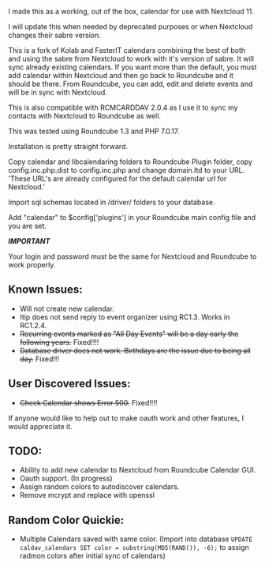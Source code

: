 I made this as a working, out of the box, calendar for use with Nextcloud 11.

I will update this when needed by deprecated purposes or when Nextcloud changes their sabre version.

This is a fork of Kolab and FasterIT calendars combining the best of both and using the sabre from Nextcloud to work with it's version of sabre. It will sync already existing calendars. If you want more than the default, you must add calendar within Nextcloud
and then go back to Roundcube and it should be there. From Roundcube, you can add, edit and delete events and will be in sync
with Nextcloud.

This is also compatible with RCMCARDDAV 2.0.4 as I use it to sync my contacts with Nextcloud to Roundcube as well.

This was tested using Roundcube 1.3 and PHP 7.0.17.

Installation is pretty straight forward.

Copy calendar and libcalendaring folders to Roundcube Plugin folder, copy config.inc.php.dist to config.inc.php and change domain.ltd to your URL. 'These URL's are already configured for the default calendar url for Nextcloud.'

Import sql schemas located in /driver/ folders to your database.

Add "calendar" to $config['plugins'] in your Roundcube main config file and you are set.

***IMPORTANT***

Your login and password must be the same for Nextcloud and Roundcube to work properly.

Known Issues:
-------
* Will not create new calendar.
* Itip does not send reply to event organizer using RC1.3. Works in RC1.2.4.
* ~~Recurring events marked as "All Day Events" will be a day early the following years.~~ Fixed!!!!
* ~~Database driver does not work. Birthdays are the issue due to being all day.~~ Fixed!!!

User Discovered Issues:
-------
* ~~Check Calendar shows Error 500.~~ Fixed!!!!

If anyone would like to help out to make oauth work and other features, I would appreciate it.

TODO:
-------
* Ability to add new calendar to Nextcloud from Roundcube Calendar GUI.
* Oauth support. (In progress)
* Assign random colors to autodiscover calendars.
* Remove mcrypt and replace with openssl

Random Color Quickie:
-------
* Multiple Calendars saved with same color. (Import into database `UPDATE caldav_calendars SET color = substring(MD5(RAND()), -6);` to assign radmon colors after initial sync of calendars)
